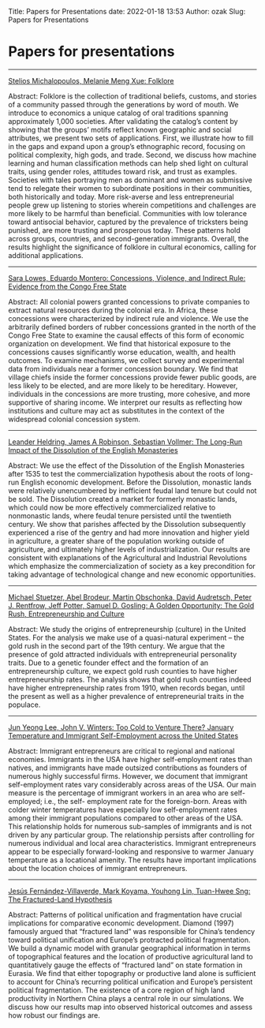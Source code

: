 Title: Papers for Presentations
date: 2022-01-18 13:53
Author: ozak
Slug: Papers for Presentations

# Papers for presentations

---
[Stelios Michalopoulos, Melanie Meng Xue: Folklore](https://doi.org/10.1093/qje/qjab003)

Abstract:
Folklore is the collection of traditional beliefs, customs, and stories of a community passed through the generations by word of mouth. We introduce to economics a unique catalog of oral traditions spanning approximately 1,000 societies. After validating the catalog’s content by showing that the groups’ motifs reflect known geographic and social attributes, we present two sets of applications. First, we illustrate how to fill in the gaps and expand upon a group’s ethnographic record, focusing on political complexity, high gods, and trade. Second, we discuss how machine learning and human classification methods can help shed light on cultural traits, using gender roles, attitudes toward risk, and trust as examples. Societies with tales portraying men as dominant and women as submissive tend to relegate their women to subordinate positions in their communities, both historically and today. More risk-averse and less entrepreneurial people grew up listening to stories wherein competitions and challenges are more likely to be harmful than beneficial. Communities with low tolerance toward antisocial behavior, captured by the prevalence of tricksters being punished, are more trusting and prosperous today. These patterns hold across groups, countries, and second-generation immigrants. Overall, the results highlight the significance of folklore in cultural economics, calling for additional applications.

---

[Sara Lowes, Eduardo Montero: Concessions, Violence, and Indirect Rule: Evidence from the Congo Free State](https://doi.org/10.1093/qje/qjab021)

Abstract:
All colonial powers granted concessions to private companies to extract natural resources during the colonial era. In Africa, these concessions were characterized by indirect rule and violence. We use the arbitrarily defined borders of rubber concessions granted in the north of the Congo Free State to examine the causal effects of this form of economic organization on development. We find that historical exposure to the concessions causes significantly worse education, wealth, and health outcomes. To examine mechanisms, we collect survey and experimental data from individuals near a former concession boundary. We find that village chiefs inside the former concessions provide fewer public goods, are less likely to be elected, and are more likely to be hereditary. However, individuals in the concessions are more trusting, more cohesive, and more supportive of sharing income. We interpret our results as reflecting how institutions and culture may act as substitutes in the context of the widespread colonial concession system.

---

[Leander Heldring, James A Robinson, Sebastian Vollmer: The Long-Run Impact of the Dissolution of the English Monasteries](https://doi.org/10.1093/qje/qjab030)

Abstract:
We use the effect of the Dissolution of the English Monasteries after 1535 to test the commercialization hypothesis about the roots of long-run English economic development. Before the Dissolution, monastic lands were relatively unencumbered by inefficient feudal land tenure but could not be sold. The Dissolution created a market for formerly monastic lands, which could now be more effectively commercialized relative to nonmonastic lands, where feudal tenure persisted until the twentieth century. We show that parishes affected by the Dissolution subsequently experienced a rise of the gentry and had more innovation and higher yield in agriculture, a greater share of the population working outside of agriculture, and ultimately higher levels of industrialization. Our results are consistent with explanations of the Agricultural and Industrial Revolutions which emphasize the commercialization of society as a key precondition for taking advantage of technological change and new economic opportunities.

___

[Michael Stuetzer, Abel Brodeur, Martin Obschonka, David Audretsch, Peter J. Rentfrow, Jeff Potter, Samuel D. Gosling: A Golden Opportunity: The Gold Rush, Entrepreneurship and Culture](https://docs.iza.org/dp14894.pdf)

Abstract:
We study the origins of entrepreneurship (culture) in the United States. For the analysis we make use of a quasi-natural experiment – the gold rush in the second part of the 19th century. We argue that the presence of gold attracted individuals with entrepreneurial personality traits. Due to a genetic founder effect and the formation of an entrepreneurship culture, we expect gold rush counties to have higher entrepreneurship rates. The analysis shows that gold rush counties indeed have higher entrepreneurship rates from 1910, when records began, until the present as well as a higher prevalence of entrepreneurial traits in the populace. 

___

[Jun Yeong Lee, John V. Winters: Too Cold to Venture There? January Temperature and Immigrant Self-Employment across the United States](https://docs.iza.org/dp14941.pdf)

Abstract:
Immigrant entrepreneurs are critical to regional and national economies. Immigrants in the USA have higher self-employment rates than natives, and immigrants have made outsized contributions as founders of numerous highly successful firms. However, we document that immigrant self-employment rates vary considerably across areas of the USA. Our main measure is the percentage of immigrant workers in an area who are self-employed; i.e., the self- employment rate for the foreign-born. Areas with colder winter temperatures have especially low self-employment rates among their immigrant populations compared to other areas of the USA. This relationship holds for numerous sub-samples of immigrants and is not driven by any particular group. The relationship persists after controlling for numerous individual and local area characteristics. Immigrant entrepreneurs appear to be especially forward-looking and responsive to warmer January temperature as a locational amenity. The results have important implications about the location choices of immigrant entrepreneurs. 

---

[Jesús Fernández-Villaverde, Mark Koyama, Youhong Lin, Tuan-Hwee Sng: The Fractured-Land Hypothesis](https://www.sas.upenn.edu/~jesusfv/Fractured_Land.pdf)

Abstract:
Patterns of political unification and fragmentation have crucial implications for
comparative economic development. Diamond (1997) famously argued that “fractured
land” was responsible for China’s tendency toward political unification and Europe’s
protracted political fragmentation. We build a dynamic model with granular geographical
information in terms of topographical features and the location of productive agricultural
land to quantitatively gauge the effects of “fractured land” on state formation in Eurasia.
We find that either topography or productive land alone is sufficient to account for China’s
recurring political unification and Europe’s persistent political fragmentation. The existence
of a core region of high land productivity in Northern China plays a central role in our
simulations. We discuss how our results map into observed historical outcomes and assess
how robust our findings are.


